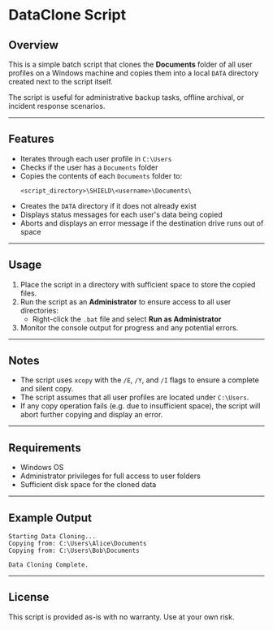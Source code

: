 # DataClone Script

## Overview

This is a simple batch script that clones the **Documents** folder of all user profiles on a Windows machine and copies them into a local `DATA` directory created next to the script itself.

The script is useful for administrative backup tasks, offline archival, or incident response scenarios.

---

## Features

- Iterates through each user profile in `C:\Users`
- Checks if the user has a `Documents` folder
- Copies the contents of each `Documents` folder to:
  ```
  <script_directory>\SHIELD\<username>\Documents\
  ```
- Creates the `DATA` directory if it does not already exist
- Displays status messages for each user's data being copied
- Aborts and displays an error message if the destination drive runs out of space

---

## Usage

1. Place the script in a directory with sufficient space to store the copied files.
2. Run the script as an **Administrator** to ensure access to all user directories:
   - Right-click the `.bat` file and select **Run as Administrator**
3. Monitor the console output for progress and any potential errors.

---

## Notes

- The script uses `xcopy` with the `/E`, `/Y`, and `/I` flags to ensure a complete and silent copy.
- The script assumes that all user profiles are located under `C:\Users`.
- If any copy operation fails (e.g. due to insufficient space), the script will abort further copying and display an error.

---

## Requirements

- Windows OS
- Administrator privileges for full access to user folders
- Sufficient disk space for the cloned data

---

## Example Output

```
Starting Data Cloning...
Copying from: C:\Users\Alice\Documents
Copying from: C:\Users\Bob\Documents

Data Cloning Complete.
```

---

## License

This script is provided as-is with no warranty. Use at your own risk.
